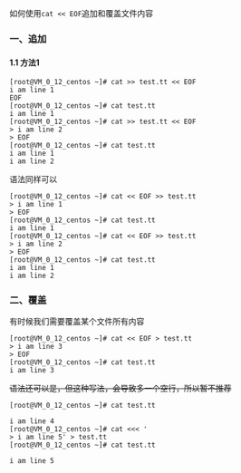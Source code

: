 如何使用`cat << EOF`追加和覆盖文件内容

### 一、追加
#### 1.1 方法1
```
[root@VM_0_12_centos ~]# cat >> test.tt << EOF
i am line 1
EOF
[root@VM_0_12_centos ~]# cat test.tt
i am line 1
[root@VM_0_12_centos ~]# cat >> test.tt << EOF
> i am line 2
> EOF
[root@VM_0_12_centos ~]# cat test.tt
i am line 1
i am line 2

```
语法同样可以
```
[root@VM_0_12_centos ~]# cat << EOF >> test.tt
> i am line 1
> EOF
[root@VM_0_12_centos ~]# cat test.tt
i am line 1
[root@VM_0_12_centos ~]# cat << EOF >> test.tt
> i am line 2
> EOF
[root@VM_0_12_centos ~]# cat test.tt
i am line 1
i am line 2
```
### 二、覆盖
有时候我们需要覆盖某个文件所有内容
```
[root@VM_0_12_centos ~]# cat << EOF > test.tt
> i am line 3
> EOF
[root@VM_0_12_centos ~]# cat test.tt
i am line 3
```
~~语法还可以是，但这种写法，会导致多一个空行，所以暂不推荐~~
```
[root@VM_0_12_centos ~]# cat test.tt

i am line 4
[root@VM_0_12_centos ~]# cat <<< '
> i am line 5' > test.tt
[root@VM_0_12_centos ~]# cat test.tt

i am line 5
```